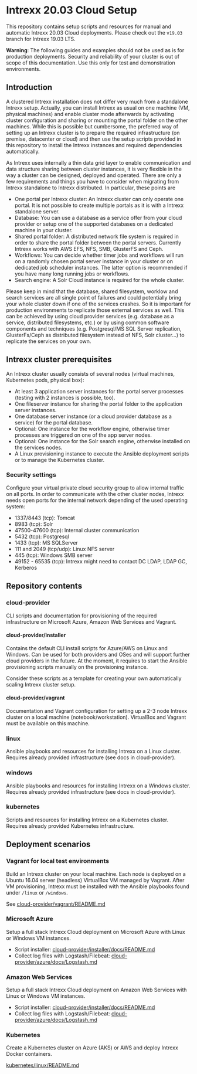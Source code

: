 # Intrexx 20.03 Cloud Setup

This repository contains setup scripts and resources for manual and automatic Intrexx 20.03 Cloud deployments. Please check out the `v19.03` branch for Intrexx 19.03 LTS.

__Warning__:
The following guides and examples should not be used as is for production deployments. Security and reliability of your cluster is out of scope of this documentation. Use this only for test and demonstration environments.

## Introduction

A clustered Intrexx installation does not differ very much from a standalone Intrexx setup. Actually, you can install Intrexx as usual on one machine (VM, physical machines) and enable cluster mode afterwards by activating cluster configuration and sharing or mounting the portal folder on the other machines. While this is possible but cumbersome, the preferred way of setting up an Intrexx cluster is to prepare the required infrastructure (on premise, datacenter or cloud) and then use the setup scripts provided in this repository to install the Intrexx instances and required dependencies automatically.

As Intrexx uses internally a thin data grid layer to enable communication and data structure sharing between cluster instances, it is very flexible in the way a cluster can be designed, deployed and operated. There are only a few requirements and things you have to consider when migrating from Intrexx standalone to Intrexx distributed. In particular, these points are

- One portal per Intrexx cluster: An Intrexx cluster can only operate one portal. It is not possible to create multiple portals as it is with a Intrexx standalone server.
- Database: You can use a database as a service offer from your cloud provider or setup one of the supported databases on a dedicated machine in your cluster.
- Shared portal folder: A distributed network file system is required in order to share the portal folder between the portal servers. Currently Intrexx works with AWS EFS, NFS, SMB, GlusterFS and Ceph.
- Workflows: You can decide whether timer jobs and workflows will run on a randomly chosen portal server instance in your cluster or on dedicated job scheduler instances. The latter option is recommended if you have many long running jobs or workflows.
- Search engine: A Solr Cloud instance is required for the whole cluster.

Please keep in mind that the database, shared filesystem, worklow and search services are all single point of failures and could potentially bring your whole cluster down if one of the services crashes. So it is important for production environments to replicate those external services as well. This can be achieved by using cloud provider services (e.g. database as a service, distributed filesystems, etc.) or by using common software components and techniques (e.g. Postgresql/MS SQL Server replication, GlusterFs/Ceph as distributed filesystem instead of NFS, Solr cluster...) to replicate the services on your own.

## Intrexx cluster prerequisites

An Intrexx cluster usually consists of several nodes (virtual machines, Kubernetes pods, physical box):

- At least 3 application server instances for the portal server processes (testing with 2 instances is possible, too).
- One fileserver instance for sharing the portal folder to the application server instances.
- One database server instance (or a cloud provider database as a service) for the portal database.
- Optional: One instance for the workflow engine, otherwise timer processes are triggered on one of the app server nodes.
- Optional: One instance for the Solr search engine, otherwise installed on the services nodes.
- A Linux provisioning instance to execute the Ansible deployment scripts or to manage the Kubernetes cluster.

### Security settings

Configure your virtual private cloud security group to allow internal traffic on all ports. In order to communicate with the other cluster nodes, Intrexx needs open ports for the internal network depending of the used operating system:

- 1337/8443 (tcp): Tomcat
- 8983 (tcp): Solr
- 47500-47600 (tcp): Internal cluster communication
- 5432 (tcp): Postgresql
- 1433 (tcp): MS SQLServer
- 111 and 2049 (tcp/udp): Linux NFS server
- 445 (tcp): Windows SMB server
- 49152 - 65535 (tcp): Intrexx might need to contact DC LDAP, LDAP GC, Kerberos

## Repository contents

### cloud-provider

CLI scripts and documentation for provisioning of the required infrastructure on Microsoft Azure, Amazon Web Services and Vagrant.

#### cloud-provider/installer

Contains the default CLI install scripts for Azure/AWS on Linux and Windows. Can be used for both providers and OSes and will support further cloud providers in the future. At the moment, it requires to start the Ansible provisioning scripts manually on the provisioning instance.

Consider these scripts as a template for creating your own automatically scaling Intrexx cluster setup.

#### cloud-provider/vagrant

Documentation and Vagrant configuration for setting up a 2-3 node Intrexx cluster on a local machine (notebook/workstation). VirtualBox and Vagrant must be available on this machine.

### linux

Ansible playbooks and resources for installing Intrexx on a Linux cluster. Requires already provided infrastructure (see docs in cloud-provider).

### windows

Ansible playbooks and resources for installing Intrexx on a Windows cluster. Requires already provided infrastructure (see docs in cloud-provider).

### kubernetes

Scripts and resources for installing Intrexx on a Kubernetes cluster. Requires already provided Kubernetes infrastructure.

## Deployment scenarios

### Vagrant for local test environments

Build an Intrexx cluster on your local machine. Each node is deployed on a Ubuntu 16.04 server (headless) VirtualBox VM managed by Vagrant. After VM provisioning, Intrexx must be installed with the Ansible playbooks found under `/linux` or `/windows`.

See [cloud-provider/vagrant/README.md](cloud-provider/vagrant/README.md)

### Microsoft Azure

Setup a full stack Intrexx Cloud deployment on Microsoft Azure with Linux or Windows VM instances.

- Script installer: [cloud-provider/installer/docs/README.md](cloud-provider/installer/docs/README.md)
- Collect log files with Logstash/Filebeat: [cloud-provider/azure/docs/Logstash.md](cloud-provider/azure/docs/Logstash.md)

### Amazon Web Services

Setup a full stack Intrexx Cloud deployment on Amazon Web Services with Linux or Windows VM instances.

- Script installer: [cloud-provider/installer/docs/README.md](cloud-provider/installer/docs/README.md)
- Collect log files with Logstash/Filebeat: [cloud-provider/azure/docs/Logstash.md](cloud-provider/azure/docs/Logstash.md)

### Kubernetes

Create a Kubernetes cluster on Azure (AKS) or AWS and deploy Intrexx Docker containers.

[kubernetes/linux/README.md](kubernetes/linux/docs/README.md)